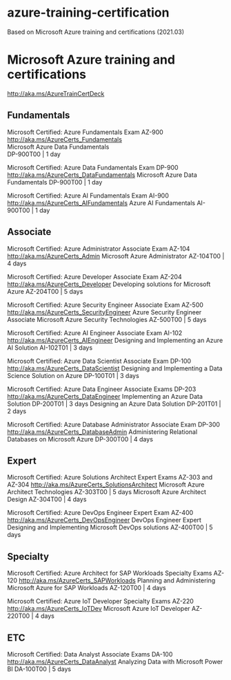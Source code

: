 # azure-training-certification
Based on Microsoft Azure training and certifications
(2021.03)

# Microsoft Azure training and certifications  
http://aka.ms/AzureTrainCertDeck  

## Fundamentals
Microsoft Certified: Azure Fundamentals Exam AZ-900  
http://aka.ms/AzureCerts_Fundamentals  
Microsoft Azure Data Fundamentals  
DP-900T00 | 1 day  

Microsoft Certified: Azure Data Fundamentals Exam DP-900
http://aka.ms/AzureCerts_DataFundamentals
Microsoft Azure Data Fundamentals
DP-900T00 | 1 day

Microsoft Certified: Azure AI Fundamentals Exam AI-900
http://aka.ms/AzureCerts_AIFundamentals
Azure AI Fundamentals
AI-900T00 | 1 day

## Associate
Microsoft Certified: Azure Administrator Associate Exam AZ-104
http://aka.ms/AzureCerts_Admin
Microsoft Azure Administrator
AZ-104T00 | 4 days

Microsoft Certified: Azure Developer Associate Exam AZ-204
http://aka.ms/AzureCerts_Developer
Developing solutions for Microsoft Azure
AZ-204T00 | 5 days  

Microsoft Certified: Azure Security Engineer Associate Exam AZ-500
http://aka.ms/AzureCerts_SecurityEngineer
Azure Security Engineer Associate Microsoft Azure Security Technologies
AZ-500T00 | 5 days

Microsoft Certified: Azure AI Engineer Associate Exam AI-102
http://aka.ms/AzureCerts_AIEngineer
Designing and Implementing an Azure AI Solution
AI-102T01 | 3 days

Microsoft Certified: Azure Data Scientist Associate Exam DP-100
http://aka.ms/AzureCerts_DataScientist
Designing and Implementing a Data Science Solution on Azure
DP-100T01 | 3 days

Microsoft Certified: Azure Data Engineer Associate Exams DP-203
http://aka.ms/AzureCerts_DataEngineer
Implementing an Azure Data Solution
DP-200T01 | 3 days
Designing an Azure Data Solution
DP-201T01 | 2 days

Microsoft Certified: Azure Database Administrator Associate Exam DP-300
http://aka.ms/AzureCerts_DatabaseAdmin
Administering Relational Databases on Microsoft Azure
DP-300T00 | 4 days

## Expert
Microsoft Certified: Azure Solutions Architect Expert Exams AZ-303 and AZ-304
http://aka.ms/AzureCerts_SolutionsArchitect
Microsoft Azure Architect Technologies
AZ-303T00 | 5 days 
Microsoft Azure Architect Design
AZ-304T00 | 4 days 

Microsoft Certified: Azure DevOps Engineer Expert Exam AZ-400
http://aka.ms/AzureCerts_DevOpsEngineer
DevOps Engineer Expert
Designing and Implementing Microsoft DevOps solutions
AZ-400T00 | 5 days

## Specialty
Microsoft Certified: Azure Architect for SAP Workloads Specialty Exams AZ-120
http://aka.ms/AzureCerts_SAPWorkloads
Planning and Administering Microsoft Azure for SAP Workloads
AZ-120T00 | 4 days

Microsoft Certified: Azure IoT Developer Specialty Exams AZ-220
http://aka.ms/AzureCerts_IoTDev
Microsoft Azure IoT Developer
AZ-220T00 | 4 days

## ETC
Microsoft Certified: Data Analyst Associate Exams DA-100
http://aka.ms/AzureCerts_DataAnalyst
Analyzing Data with Microsoft Power BI
DA-100T00 | 5 days

